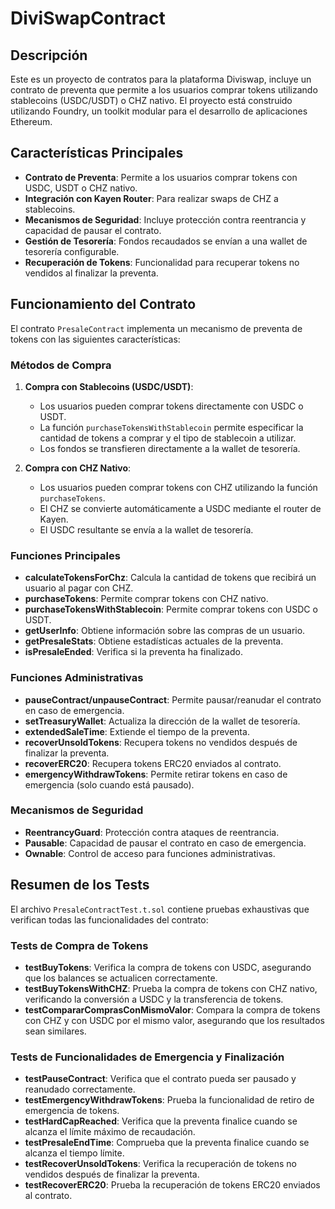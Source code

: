 # DiviSwapContract

## Descripción

Este es  un proyecto de contratos  para la plataforma Diviswap, incluye un contrato de preventa que permite a los usuarios comprar tokens utilizando stablecoins (USDC/USDT) o CHZ nativo. El proyecto está construido utilizando Foundry, un toolkit modular para el desarrollo de aplicaciones Ethereum.

## Características Principales

- **Contrato de Preventa**: Permite a los usuarios comprar tokens con USDC, USDT o CHZ nativo.
- **Integración con Kayen Router**: Para realizar swaps de CHZ a stablecoins.
- **Mecanismos de Seguridad**: Incluye protección contra reentrancia y capacidad de pausar el contrato.
- **Gestión de Tesorería**: Fondos recaudados se envían a una wallet de tesorería configurable.
- **Recuperación de Tokens**: Funcionalidad para recuperar tokens no vendidos al finalizar la preventa.

## Funcionamiento del Contrato

El contrato `PresaleContract` implementa un mecanismo de preventa de tokens con las siguientes características:

### Métodos de Compra

1. **Compra con Stablecoins (USDC/USDT)**:
   - Los usuarios pueden comprar tokens directamente con USDC o USDT.
   - La función `purchaseTokensWithStablecoin` permite especificar la cantidad de tokens a comprar y el tipo de stablecoin a utilizar.
   - Los fondos se transfieren directamente a la wallet de tesorería.

2. **Compra con CHZ Nativo**:
   - Los usuarios pueden comprar tokens con CHZ utilizando la función `purchaseTokens`.
   - El CHZ se convierte automáticamente a USDC mediante el router de Kayen.
   - El USDC resultante se envía a la wallet de tesorería.

### Funciones Principales

- **calculateTokensForChz**: Calcula la cantidad de tokens que recibirá un usuario al pagar con CHZ.
- **purchaseTokens**: Permite comprar tokens con CHZ nativo.
- **purchaseTokensWithStablecoin**: Permite comprar tokens con USDC o USDT.
- **getUserInfo**: Obtiene información sobre las compras de un usuario.
- **getPresaleStats**: Obtiene estadísticas actuales de la preventa.
- **isPresaleEnded**: Verifica si la preventa ha finalizado.

### Funciones Administrativas

- **pauseContract/unpauseContract**: Permite pausar/reanudar el contrato en caso de emergencia.
- **setTreasuryWallet**: Actualiza la dirección de la wallet de tesorería.
- **extendedSaleTime**: Extiende el tiempo de la preventa.
- **recoverUnsoldTokens**: Recupera tokens no vendidos después de finalizar la preventa.
- **recoverERC20**: Recupera tokens ERC20 enviados al contrato.
- **emergencyWithdrawTokens**: Permite retirar tokens en caso de emergencia (solo cuando está pausado).

### Mecanismos de Seguridad

- **ReentrancyGuard**: Protección contra ataques de reentrancia.
- **Pausable**: Capacidad de pausar el contrato en caso de emergencia.
- **Ownable**: Control de acceso para funciones administrativas.

## Resumen de los Tests

El archivo `PresaleContractTest.t.sol` contiene pruebas exhaustivas que verifican todas las funcionalidades del contrato:

### Tests de Compra de Tokens

- **testBuyTokens**: Verifica la compra de tokens con USDC, asegurando que los balances se actualicen correctamente.
- **testBuyTokensWithCHZ**: Prueba la compra de tokens con CHZ nativo, verificando la conversión a USDC y la transferencia de tokens.
- **testCompararComprasConMismoValor**: Compara la compra de tokens con CHZ y con USDC por el mismo valor, asegurando que los resultados sean similares.

### Tests de Funcionalidades de Emergencia y Finalización

- **testPauseContract**: Verifica que el contrato pueda ser pausado y reanudado correctamente.
- **testEmergencyWithdrawTokens**: Prueba la funcionalidad de retiro de emergencia de tokens.
- **testHardCapReached**: Verifica que la preventa finalice cuando se alcanza el límite máximo de recaudación.
- **testPresaleEndTime**: Comprueba que la preventa finalice cuando se alcanza el tiempo límite.
- **testRecoverUnsoldTokens**: Verifica la recuperación de tokens no vendidos después de finalizar la preventa.
- **testRecoverERC20**: Prueba la recuperación de tokens ERC20 enviados al contrato.




